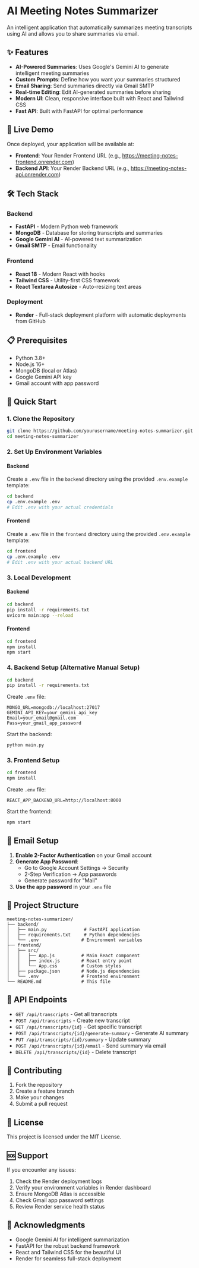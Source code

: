 # AI Meeting Notes Summarizer

An intelligent application that automatically summarizes meeting transcripts using AI and allows you to share summaries via email.

## ✨ Features

- **AI-Powered Summaries**: Uses Google's Gemini AI to generate intelligent meeting summaries
- **Custom Prompts**: Define how you want your summaries structured
- **Email Sharing**: Send summaries directly via Gmail SMTP
- **Real-time Editing**: Edit AI-generated summaries before sharing
- **Modern UI**: Clean, responsive interface built with React and Tailwind CSS
- **Fast API**: Built with FastAPI for optimal performance

## 🚀 Live Demo

Once deployed, your application will be available at:
- **Frontend**: Your Render Frontend URL (e.g., https://meeting-notes-frontend.onrender.com)
- **Backend API**: Your Render Backend URL (e.g., https://meeting-notes-api.onrender.com)

## 🛠️ Tech Stack

### Backend
- **FastAPI** - Modern Python web framework
- **MongoDB** - Database for storing transcripts and summaries
- **Google Gemini AI** - AI-powered text summarization
- **Gmail SMTP** - Email functionality

### Frontend
- **React 18** - Modern React with hooks
- **Tailwind CSS** - Utility-first CSS framework
- **React Textarea Autosize** - Auto-resizing text areas

### Deployment
- **Render** - Full-stack deployment platform with automatic deployments from GitHub

## 📋 Prerequisites

- Python 3.8+
- Node.js 16+
- MongoDB (local or Atlas)
- Google Gemini API key
- Gmail account with app password

## 🚀 Quick Start

### 1. Clone the Repository
```bash
git clone https://github.com/yourusername/meeting-notes-summarizer.git
cd meeting-notes-summarizer
```

### 2. Set Up Environment Variables

#### Backend
Create a `.env` file in the `backend` directory using the provided `.env.example` template:
```bash
cd backend
cp .env.example .env
# Edit .env with your actual credentials
```

#### Frontend
Create a `.env` file in the `frontend` directory using the provided `.env.example` template:
```bash
cd frontend
cp .env.example .env
# Edit .env with your actual backend URL
```

### 3. Local Development

#### Backend
```bash
cd backend
pip install -r requirements.txt
uvicorn main:app --reload
```

#### Frontend
```bash
cd frontend
npm install
npm start
```

### 4. Backend Setup (Alternative Manual Setup)
```bash
cd backend
pip install -r requirements.txt
```

Create `.env` file:
```env
MONGO_URL=mongodb://localhost:27017
GEMINI_API_KEY=your_gemini_api_key
Email=your_email@gmail.com
Pass=your_gmail_app_password
```

Start the backend:
```bash
python main.py
```

### 3. Frontend Setup
```bash
cd frontend
npm install
```

Create `.env` file:
```env
REACT_APP_BACKEND_URL=http://localhost:8000
```

Start the frontend:
```bash
npm start
```

## 📧 Email Setup

1. **Enable 2-Factor Authentication** on your Gmail account
2. **Generate App Password**:
   - Go to Google Account Settings → Security
   - 2-Step Verification → App passwords
   - Generate password for "Mail"
3. **Use the app password** in your `.env` file

## 📁 Project Structure

```
meeting-notes-summarizer/
├── backend/
│   ├── main.py              # FastAPI application
│   ├── requirements.txt     # Python dependencies
│   └── .env                # Environment variables
├── frontend/
│   ├── src/
│   │   ├── App.js          # Main React component
│   │   ├── index.js        # React entry point
│   │   └── App.css         # Custom styles
│   ├── package.json        # Node.js dependencies
│   └── .env                # Frontend environment
└── README.md               # This file
```

## 🔧 API Endpoints

- `GET /api/transcripts` - Get all transcripts
- `POST /api/transcripts` - Create new transcript
- `GET /api/transcripts/{id}` - Get specific transcript
- `POST /api/transcripts/{id}/generate-summary` - Generate AI summary
- `PUT /api/transcripts/{id}/summary` - Update summary
- `POST /api/transcripts/{id}/email` - Send summary via email
- `DELETE /api/transcripts/{id}` - Delete transcript

## 🤝 Contributing

1. Fork the repository
2. Create a feature branch
3. Make your changes
4. Submit a pull request

## 📄 License

This project is licensed under the MIT License.

## 🆘 Support

If you encounter any issues:
1. Check the Render deployment logs
2. Verify your environment variables in Render dashboard
3. Ensure MongoDB Atlas is accessible
4. Check Gmail app password settings
5. Review Render service health status

## 🙏 Acknowledgments

- Google Gemini AI for intelligent summarization
- FastAPI for the robust backend framework
- React and Tailwind CSS for the beautiful UI
- Render for seamless full-stack deployment
